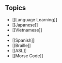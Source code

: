 ## Topics
* [[Language Learning]]
* [[Japanese]]
* [[Vietnamese]]
* 
* [[Spanish]]
* [[Braille]]
* [[ASL]]
* [[Morse Code]]